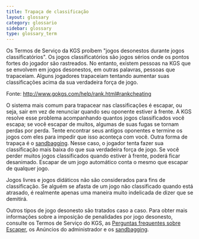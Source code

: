 ```yaml
---
title: Trapaça de classificação 
layout: glossary
category: glossario
sidebar: glossary
type: glossary_term
---
```


Os Termos de Serviço da KGS proíbem "jogos desonestos durante jogos classificatórios". Os jogos classificatórios são jogos sérios onde os pontos fortes do jogador são rastreados. No entanto, existem pessoas na KGS que se envolvem em jogos desonestos, em outras palavras, pessoas que trapaceiam. Alguns jogadores trapaceiam tentando aumentar suas classificações acima da sua verdadeira força de jogo.

<!--more-->

Fonte: http://www.gokgs.com/help/rank.html#rankcheating

O sistema mais comum para trapacear nas classificações é escapar, ou seja, sair em vez de renunciar quando seu oponente estiver à frente. A KGS resolve esse problema acompanhando quantos jogos classificados você escapa; se você escapar de muitos, algumas de suas fugas se tornam perdas por perda. Tente encontrar seus antigos oponentes e termine os jogos com eles para impedir que isso aconteça com você. Outra forma de trapaça é o [sandbagging]({{site.baseurl}}glossario/sandbagging). Nesse caso, o jogador tenta fazer sua classificação mais baixa do que sua verdadeira força de jogo. Se você perder muitos jogos classificados quando estiver à frente, poderá ficar desanimado. Escapar de um jogo automático conta o mesmo que escapar de qualquer jogo.

Jogos livres e jogos didáticos não são considerados para fins de classificação. Se alguém se afasta de um jogo não classificado quando está atrasado, é realmente apenas uma maneira muito indelicada de dizer que se demitirá.

Outros tipos de jogo desonesto são tratados caso a caso. Para obter mais informações sobre a imposição de penalidades por jogo desonesto, consulte os Termos de Serviço do KGS, as [Perguntas frequentes sobre Escaper]({{site.baseurl}}glossario/escaper), os Anúncios do administrador e os [sandbagging]({{site.baseurl}}glossario/sandbagging).